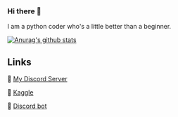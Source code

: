 ### Hi there 👋

<!--
**fwizzz/fwizzz** is a ✨ _special_ ✨ repository because its `README.md` (this file) appears on your GitHub profile.

Here are some ideas to get you started:

- 🔭 I’m currently working on ...
- 🌱 I’m currently learning ...
- 👯 I’m looking to collaborate on ...
- 🤔 I’m looking for help with ...
- 💬 Ask me about ...
- 📫 How to reach me: ...
- 😄 Pronouns: ...
- ⚡ Fun fact: ...
-->

I am a python coder who's a little better than a beginner.

[![Anurag's github stats](https://github-readme-stats.vercel.app/api?username=fwizzz)](https://github.com/anuraghazra/github-readme-stats)


## Links

🔗 [My Discord Server](https://discord.gg/vfvyjDA)

🔗 [Kaggle](https://www.kaggle.com/faizrahim/)

🔗 [Discord bot](https://top.gg/bot/717062311755513976)


